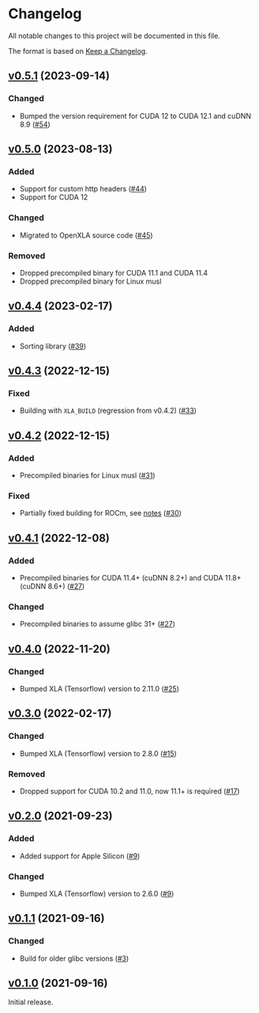 # Changelog

All notable changes to this project will be documented in this file.

The format is based on [Keep a Changelog](https://keepachangelog.com/en/1.0.0/).

## [v0.5.1](https://github.com/elixir-nx/xla/tree/v0.5.1) (2023-09-14)

### Changed

* Bumped the version requirement for CUDA 12 to CUDA 12.1 and cuDNN 8.9 ([#54](https://github.com/elixir-nx/xla/pull/54))

## [v0.5.0](https://github.com/elixir-nx/xla/tree/v0.5.0) (2023-08-13)

### Added

* Support for custom http headers ([#44](https://github.com/elixir-nx/xla/pull/44))
* Support for CUDA 12

### Changed

* Migrated to OpenXLA source code ([#45](https://github.com/elixir-nx/xla/pull/45))

### Removed

* Dropped precompiled binary for CUDA 11.1 and CUDA 11.4
* Dropped precompiled binary for Linux musl

## [v0.4.4](https://github.com/elixir-nx/xla/tree/v0.4.4) (2023-02-17)

### Added

* Sorting library ([#39](https://github.com/elixir-nx/xla/pull/39))

## [v0.4.3](https://github.com/elixir-nx/xla/tree/v0.4.3) (2022-12-15)

### Fixed

* Building with `XLA_BUILD` (regression from v0.4.2) ([#33](https://github.com/elixir-nx/xla/pull/33))

## [v0.4.2](https://github.com/elixir-nx/xla/tree/v0.4.2) (2022-12-15)

### Added

* Precompiled binaries for Linux musl ([#31](https://github.com/elixir-nx/xla/pull/31))

### Fixed

* Partially fixed building for ROCm, see [notes](https://github.com/elixir-nx/xla/blob/e0352a1769ecdb93f7c829f7f184fd2b81d6ad3f/README.md#notes-for-rocm) ([#30](https://github.com/elixir-nx/xla/pull/30))

## [v0.4.1](https://github.com/elixir-nx/xla/tree/v0.4.1) (2022-12-08)

### Added

* Precompiled binaries for CUDA 11.4+ (cuDNN 8.2+) and CUDA 11.8+ (cuDNN 8.6+) ([#27](https://github.com/elixir-nx/xla/pull/27))

### Changed

* Precompiled binaries to assume glibc 31+ ([#27](https://github.com/elixir-nx/xla/pull/27))

## [v0.4.0](https://github.com/elixir-nx/xla/tree/v0.4.0) (2022-11-20)

### Changed

* Bumped XLA (Tensorflow) version to 2.11.0 ([#25](https://github.com/elixir-nx/xla/pull/25))

## [v0.3.0](https://github.com/elixir-nx/xla/tree/v0.3.0) (2022-02-17)

### Changed

* Bumped XLA (Tensorflow) version to 2.8.0 ([#15](https://github.com/elixir-nx/xla/pull/15))

### Removed

* Dropped support for CUDA 10.2 and 11.0, now 11.1+ is required ([#17](https://github.com/elixir-nx/xla/pull/17))

## [v0.2.0](https://github.com/elixir-nx/xla/tree/v0.2.0) (2021-09-23)

### Added

* Added support for Apple Silicon ([#9](https://github.com/elixir-nx/xla/pull/9))

### Changed

* Bumped XLA (Tensorflow) version to 2.6.0 ([#9](https://github.com/elixir-nx/xla/pull/9))

## [v0.1.1](https://github.com/elixir-nx/xla/tree/v0.1.1) (2021-09-16)

### Changed

* Build for older glibc versions ([#3](https://github.com/elixir-nx/xla/pull/3))

## [v0.1.0](https://github.com/elixir-nx/xla/tree/v0.1.0) (2021-09-16)

Initial release.
